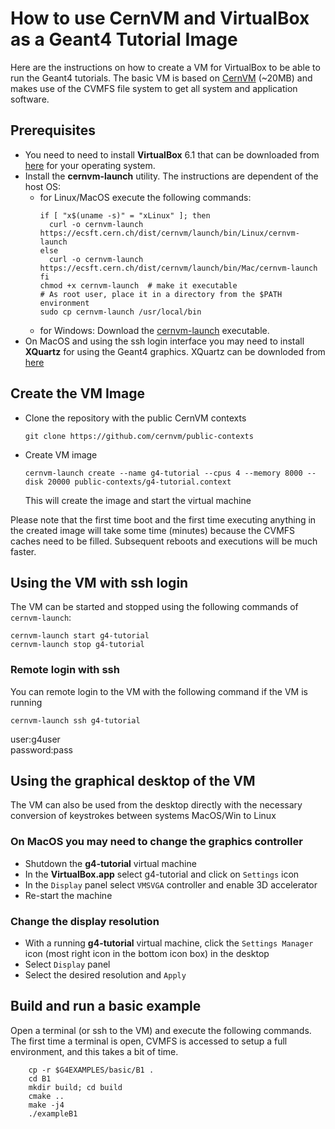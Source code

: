 # How to use CernVM and VirtualBox as a  Geant4 Tutorial Image

Here are the instructions on how to create a VM for VirtualBox to be able to run the Geant4 tutorials. The basic VM is based on [CernVM](http://cernvm.cern.ch) (~20MB) and makes use of the CVMFS file system to get all system and application software.

## Prerequisites
- You need to need to install **VirtualBox** 6.1 that can be downloaded from [here](https://www.virtualbox.org/wiki/Downloads) for your operating system.
- Install the **cernvm-launch** utility. The instructions are dependent of the host OS:
  - for Linux/MacOS execute the following commands:
    ```
    if [ "x$(uname -s)" = "xLinux" ]; then
      curl -o cernvm-launch https://ecsft.cern.ch/dist/cernvm/launch/bin/Linux/cernvm-launch
    else
      curl -o cernvm-launch https://ecsft.cern.ch/dist/cernvm/launch/bin/Mac/cernvm-launch
    fi
    chmod +x cernvm-launch  # make it executable
    # As root user, place it in a directory from the $PATH environment
    sudo cp cernvm-launch /usr/local/bin
    ```
  - for Windows:
     Download the [cernvm-launch](https://ecsft.cern.ch/dist/cernvm/launch/bin/Win/cernvm-launch.exe) executable.
- On MacOS and using the ssh login interface you may need to install **XQuartz** for using the Geant4 graphics. XQuartz can be downloded from [here](https://www.xquartz.org)

## Create the VM Image
- Clone the repository with the public CernVM contexts
  ```
  git clone https://github.com/cernvm/public-contexts
  ```
- Create VM image
  ```
  cernvm-launch create --name g4-tutorial --cpus 4 --memory 8000 --disk 20000 public-contexts/g4-tutorial.context
  ```
  This will create the image and start the virtual machine

Please note that the first time boot and the first time executing anything in the created image will take some time (minutes) because the CVMFS caches need to be filled. Subsequent reboots and executions will be much faster. 

## Using the VM with ssh login
The VM can be started and stopped using the following commands of `cernvm-launch`:
```
cernvm-launch start g4-tutorial
cernvm-launch stop g4-tutorial
```
### Remote login with ssh
You can remote login to the VM with the following command if the VM is running 
```
cernvm-launch ssh g4-tutorial
```
user:g4user  
password:pass

## Using the graphical desktop of the VM
The VM can also be used from the desktop directly with the necessary conversion of keystrokes between systems MacOS/Win to Linux

### On MacOS you may need to change the graphics controller
- Shutdown the **g4-tutorial** virtual machine
- In the **VirtualBox.app** select g4-tutorial and click on `Settings` icon
- In the `Display` panel select `VMSVGA` controller and enable 3D accelerator
- Re-start the machine

### Change the display resolution
- With a running **g4-tutorial** virtual machine, click the `Settings Manager` icon (most right icon in the bottom icon box) in the desktop
- Select `Display` panel
- Select the desired resolution and `Apply`

## Build and run a basic example
Open a terminal (or ssh to the VM) and execute the following commands. The first time a terminal is open, CVMFS is accessed to setup a full environment, and this takes a bit of time.
```
    cp -r $G4EXAMPLES/basic/B1 .
    cd B1
    mkdir build; cd build
    cmake ..
    make -j4
    ./exampleB1
```
